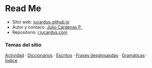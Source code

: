 # Read Me

* Sitio web: [jucardus.github.io](https://jucardus.github.io)
* Autor y contaco: [Julio Cárdenas P.](https://jucardus.github.io/#autor-y-contacto)
* Repositorio: [r.jucardus.com](https://r.jucardus.com)

### Temas del sitio

[Actividad](https://jucardus.github.io/indices/actividad.html) · [Diccionarios](https://jucardus.github.io/indices/diccionarios.html) · [Escritos](https://jucardus.github.io/indices/escritos.html) · [Frases desglosasdas](https://jucardus.github.io/indices/frases.html) · [Gramáticas](https://jucardus.github.io/indices/gramaticas.html) · [Índice](https://jucardus.github.io/indices/alfabetico.html)
